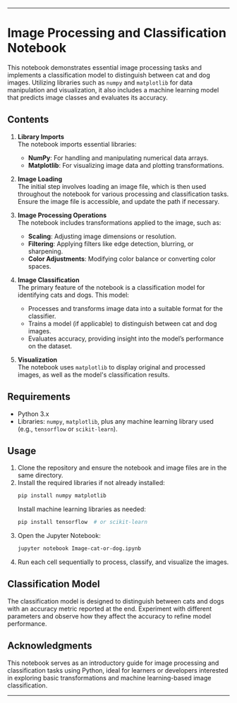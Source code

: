  
---
# Image Processing and Classification Notebook

This notebook demonstrates essential image processing tasks and implements a classification model to distinguish between cat and dog images. Utilizing libraries such as `numpy` and `matplotlib` for data manipulation and visualization, it also includes a machine learning model that predicts image classes and evaluates its accuracy.

## Contents

1. **Library Imports**  
   The notebook imports essential libraries:
   - **NumPy**: For handling and manipulating numerical data arrays.
   - **Matplotlib**: For visualizing image data and plotting transformations.

2. **Image Loading**  
   The initial step involves loading an image file, which is then used throughout the notebook for various processing and classification tasks. Ensure the image file is accessible, and update the path if necessary.

3. **Image Processing Operations**  
   The notebook includes transformations applied to the image, such as:
   - **Scaling**: Adjusting image dimensions or resolution.
   - **Filtering**: Applying filters like edge detection, blurring, or sharpening.
   - **Color Adjustments**: Modifying color balance or converting color spaces.

4. **Image Classification**  
   The primary feature of the notebook is a classification model for identifying cats and dogs. This model:
   - Processes and transforms image data into a suitable format for the classifier.
   - Trains a model (if applicable) to distinguish between cat and dog images.
   - Evaluates accuracy, providing insight into the model’s performance on the dataset.

5. **Visualization**  
   The notebook uses `matplotlib` to display original and processed images, as well as the model's classification results.

## Requirements

- Python 3.x
- Libraries: `numpy`, `matplotlib`, plus any machine learning library used (e.g., `tensorflow` or `scikit-learn`).

## Usage

1. Clone the repository and ensure the notebook and image files are in the same directory.
2. Install the required libraries if not already installed:
   ```bash
   pip install numpy matplotlib
   ```
   Install machine learning libraries as needed:
   ```bash
   pip install tensorflow  # or scikit-learn
   ```
3. Open the Jupyter Notebook:
   ```bash
   jupyter notebook Image-cat-or-dog.ipynb
   ```
4. Run each cell sequentially to process, classify, and visualize the images.

## Classification Model

The classification model is designed to distinguish between cats and dogs with an accuracy metric reported at the end. Experiment with different parameters and observe how they affect the accuracy to refine model performance.

## Acknowledgments

This notebook serves as an introductory guide for image processing and classification tasks using Python, ideal for learners or developers interested in exploring basic transformations and machine learning-based image classification.

---